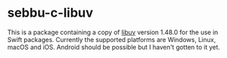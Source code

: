 # sebbu-c-libuv

This is a package containing a copy of [libuv](https://github.com/libuv/libuv) version 1.48.0 for the use in Swift packages. Currently the supported platforms are Windows, Linux, macOS and iOS. Android should be possible but I haven't gotten to it yet.
